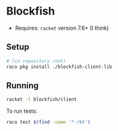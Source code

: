 # Blockfish

* Requires: `racket` version 7.6+ (I think)

## Setup

```sh
# (in repository root)
raco pkg install ./blockfish-client-lib
```

## Running

```sh
racket -l blockfish/client
```

To run tests:

```sh
raco test $(find -name '*.rkt')
```
